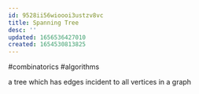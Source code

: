 ```yaml
---
id: 9528ii56wioooi3ustzv8vc
title: Spanning Tree
desc: ''
updated: 1656536427010
created: 1654530813825
---
```

#combinatorics  #algorithms 

a tree which has edges incident to all vertices in a graph


